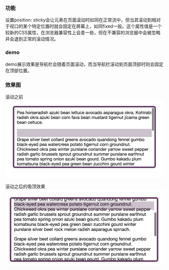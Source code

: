 ### 功能
设置position: sticky会让元素在页面滚动时如同在正常流中，但当其滚动到相对于视口的某个特定位置时就会固定在屏幕上，如同fixed一般。这个属性值是一个较新的CSS属性，在浏览器兼容性上会差一些，但在不兼容的浏览器中会被忽略并会退到正常的滚动情况。

### demo
demo展示效果是导航栏会随着页面滚动，而当导航栏滚动到页面顶部时则会固定在顶部位置。

### 效果图
滚动之前
<img src="./pic1.jpg" width="800">

滚动之后的吸顶效果
<img src="./pic2.png" width="800">